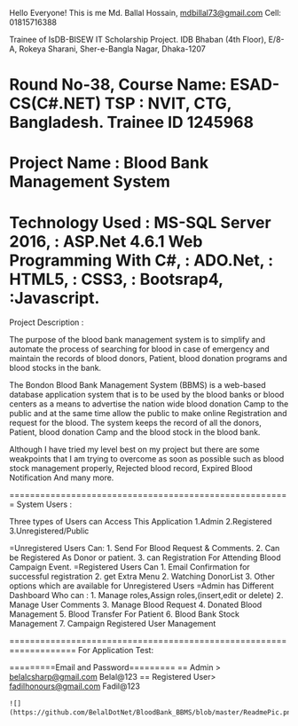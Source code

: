 Hello Everyone!
This is me Md. Ballal Hossain,
mdbillal73@gmail.com
Cell: 01815716388

Trainee of IsDB-BISEW IT Scholarship Project.
IDB Bhaban (4th Floor), 
E/8-A, Rokeya Sharani, 
Sher-e-Bangla Nagar, Dhaka-1207

Round No-38,
Course Name: ESAD-CS(C#.NET)
TSP : NVIT, CTG, Bangladesh.
Trainee ID 1245968
=====================================================

Project Name : Blood Bank Management System
=====================================================

Technology Used : MS-SQL Server 2016,
		: ASP.Net 4.6.1 Web Programming With C#,
		: ADO.Net,
		: HTML5,
		: CSS3,
		: Bootsrap4,
		:Javascript.
======================================================
Project Description :

The purpose of the blood bank management system is to simplify and automate the process of
searching for blood in case of emergency and maintain the records of blood donors, Patient,
blood donation programs and blood stocks in the bank. 

The Bondon Blood Bank Management System (BBMS) is a
web-based database application system that is to be used by the blood banks or blood centers as a
means to advertise the nation wide blood donation Camp to the public and at the same time
allow the public to make online Registration and request for the blood.
The system keeps the record of all the donors, Patient, blood donation Camp and the blood stock
in the blood bank. 

Although I have tried my level best on my project but there are some weakpoints that 
I am trying to overcome as soon as possible such as blood stock management properly, Rejected blood record, 
Expired Blood Notification And many more.

=======================================================
System Users : 

Three types of Users can Access This Application
		1.Admin
		2.Registered 
		3.Unregistered/Public

=Unregistered Users Can: 
	1. Send For Blood Request & Comments.
	2. Can be Registered As Donor or patient.
	3. can Registration For Attending Blood Campaign Event.
=Registered Users Can
	1. Email Confirmation for successful registration
	2. get Extra Menu
	2. Watching DonorList
	3. Other options which are available for Unregistered Users
=Admin has Different Dashboard Who can : 
	1. Manage roles,Assign roles,(insert,edit or delete)
	2. Manage User Comments
	3. Manage Blood Request
	4. Donated Blood Management
	5. Blood Transfer For Patient
	6. Blood Bank Stock Management
	7. Campaign Registered User Management

===================================================================
For Application Test: 

=========Email and Password=========
== Admin  >
	belalcsharp@gmail.com          Belal@123
== Registered User>
	fadilhonours@gmail.com         Fadil@123
	
	![](https://github.com/BelalDotNet/BloodBank_BBMS/blob/master/ReadmePic.png)
	
	
	
	
